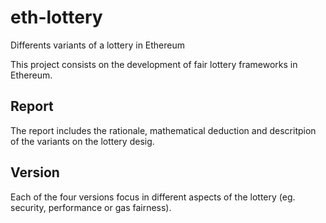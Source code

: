 # eth-lottery
Differents variants of a lottery in Ethereum

This project consists on the development of fair lottery frameworks in Ethereum. 

## Report
The report includes the rationale, mathematical deduction and descritpion of the variants on the lottery desig.

## Version
Each of the four versions focus in different aspects of the lottery (eg. security, performance or gas fairness).
